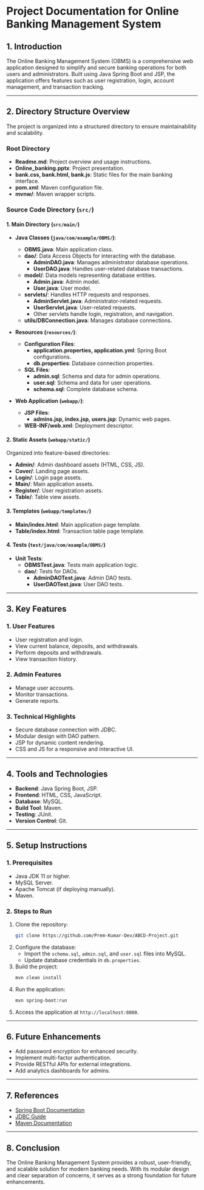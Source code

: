 # **Project Documentation for Online Banking Management System**

## **1. Introduction**
The Online Banking Management System (OBMS) is a comprehensive web application designed to simplify and secure banking operations for both users and administrators. Built using Java Spring Boot and JSP, the application offers features such as user registration, login, account management, and transaction tracking.

---

## **2. Directory Structure Overview**
The project is organized into a structured directory to ensure maintainability and scalability.

### **Root Directory**
- **Readme.md**: Project overview and usage instructions.
- **Online_banking.pptx**: Project presentation.
- **bank.css, bank.html, bank.js**: Static files for the main banking interface.
- **pom.xml**: Maven configuration file.
- **mvnw/**: Maven wrapper scripts.

### **Source Code Directory (`src/`)**

#### **1. Main Directory (`src/main/`)**
- **Java Classes (`java/com/example/OBMS/`)**:
  - **OBMS.java**: Main application class.
  - **dao/**: Data Access Objects for interacting with the database.
    - **AdminDAO.java**: Manages administrator database operations.
    - **UserDAO.java**: Handles user-related database transactions.
  - **model/**: Data models representing database entities.
    - **Admin.java**: Admin model.
    - **User.java**: User model.
  - **servlets/**: Handles HTTP requests and responses.
    - **AdminServlet.java**: Administrator-related requests.
    - **UserServlet.java**: User-related requests.
    - Other servlets handle login, registration, and navigation.
  - **utils/DBConnection.java**: Manages database connections.

- **Resources (`resources/`)**:
  - **Configuration Files**:
    - **application.properties, application.yml**: Spring Boot configurations.
    - **db.properties**: Database connection properties.
  - **SQL Files**:
    - **admin.sql**: Schema and data for admin operations.
    - **user.sql**: Schema and data for user operations.
    - **schema.sql**: Complete database schema.

- **Web Application (`webapp/`)**:
  - **JSP Files**:
    - **admins.jsp, index.jsp, users.jsp**: Dynamic web pages.
  - **WEB-INF/web.xml**: Deployment descriptor.

#### **2. Static Assets (`webapp/static/`)**
Organized into feature-based directories:
  - **Admin/**: Admin dashboard assets (HTML, CSS, JS).
  - **Cover/**: Landing page assets.
  - **Login/**: Login page assets.
  - **Main/**: Main application assets.
  - **Register/**: User registration assets.
  - **Table/**: Table view assets.

#### **3. Templates (`webapp/templates/`)**
  - **Main/index.html**: Main application page template.
  - **Table/index.html**: Transaction table page template.

#### **4. Tests (`test/java/com/example/OBMS/`)**
- **Unit Tests**:
  - **OBMSTest.java**: Tests main application logic.
  - **dao/**: Tests for DAOs.
    - **AdminDAOTest.java**: Admin DAO tests.
    - **UserDAOTest.java**: User DAO tests.

---

## **3. Key Features**

### **1. User Features**
- User registration and login.
- View current balance, deposits, and withdrawals.
- Perform deposits and withdrawals.
- View transaction history.

### **2. Admin Features**
- Manage user accounts.
- Monitor transactions.
- Generate reports.

### **3. Technical Highlights**
- Secure database connection with JDBC.
- Modular design with DAO pattern.
- JSP for dynamic content rendering.
- CSS and JS for a responsive and interactive UI.

---

## **4. Tools and Technologies**
- **Backend**: Java Spring Boot, JSP.
- **Frontend**: HTML, CSS, JavaScript.
- **Database**: MySQL.
- **Build Tool**: Maven.
- **Testing**: JUnit.
- **Version Control**: Git.

---

## **5. Setup Instructions**

### **1. Prerequisites**
- Java JDK 11 or higher.
- MySQL Server.
- Apache Tomcat (if deploying manually).
- Maven.

### **2. Steps to Run**
1. Clone the repository:
   ```bash
   git clone https://github.com/Prem-Kumar-Dev/ABCD-Project.git
   ```
2. Configure the database:
   - Import the `schema.sql`, `admin.sql`, and `user.sql` files into MySQL.
   - Update database credentials in `db.properties`.
3. Build the project:
   ```bash
   mvn clean install
   ```
4. Run the application:
   ```bash
   mvn spring-boot:run
   ```
5. Access the application at `http://localhost:8080`.

---

## **6. Future Enhancements**
- Add password encryption for enhanced security.
- Implement multi-factor authentication.
- Provide RESTful APIs for external integrations.
- Add analytics dashboards for admins.

---

## **7. References**
- [Spring Boot Documentation](https://spring.io/projects/spring-boot)
- [JDBC Guide](https://docs.oracle.com/javase/tutorial/jdbc/)
- [Maven Documentation](https://maven.apache.org/guides/index.html)

---

## **8. Conclusion**
The Online Banking Management System provides a robust, user-friendly, and scalable solution for modern banking needs. With its modular design and clear separation of concerns, it serves as a strong foundation for future enhancements.

